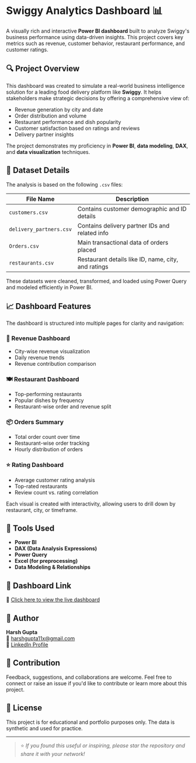 # Swiggy Analytics Dashboard 📊

A visually rich and interactive **Power BI dashboard** built to analyze Swiggy's business performance using data-driven insights. This project covers key metrics such as revenue, customer behavior, restaurant performance, and customer ratings.

## 🔍 Project Overview

This dashboard was created to simulate a real-world business intelligence solution for a leading food delivery platform like **Swiggy**. It helps stakeholders make strategic decisions by offering a comprehensive view of:

- Revenue generation by city and date
- Order distribution and volume
- Restaurant performance and dish popularity
- Customer satisfaction based on ratings and reviews
- Delivery partner insights

The project demonstrates my proficiency in **Power BI**, **data modeling**, **DAX**, and **data visualization** techniques.

## 📂 Dataset Details

The analysis is based on the following `.csv` files:

| File Name              | Description |
|------------------------|-------------|
| `customers.csv`        | Contains customer demographic and ID details |
| `delivery_partners.csv`| Contains delivery partner IDs and related info |
| `Orders.csv`           | Main transactional data of orders placed |
| `restaurants.csv`      | Restaurant details like ID, name, city, and ratings |

These datasets were cleaned, transformed, and loaded using Power Query and modeled efficiently in Power BI.

## 📈 Dashboard Features

The dashboard is structured into multiple pages for clarity and navigation:

### 🧾 Revenue Dashboard
- City-wise revenue visualization
- Daily revenue trends
- Revenue contribution comparison

### 🍽️ Restaurant Dashboard
- Top-performing restaurants
- Popular dishes by frequency
- Restaurant-wise order and revenue split

### 📦 Orders Summary
- Total order count over time
- Restaurant-wise order tracking
- Hourly distribution of orders

### ⭐ Rating Dashboard
- Average customer rating analysis
- Top-rated restaurants
- Review count vs. rating correlation

Each visual is created with interactivity, allowing users to drill down by restaurant, city, or timeframe.

## 🚀 Tools Used

- **Power BI**
- **DAX (Data Analysis Expressions)**
- **Power Query**
- **Excel (for preprocessing)**
- **Data Modeling & Relationships**

## 📌 Dashboard Link

🔗 [Click here to view the live dashboard](https://app.powerbi.com/view?r=eyJrIjoiZDQ5N2E5ZDctNzk1MC00M2YxLThiMTUtNDIzZjhlNjE0ZmY2IiwidCI6ImM2ZTU0OWIzLTVmNDUtNDAzMi1hYWU5LWQ0MjQ0ZGM1YjJjNCJ9)

## 📇 Author

**Harsh Gupta**  
📧 harshgupta11x@gmail.com  
🔗 [LinkedIn Profile](https://www.linkedin.com/in/hganalyst)

## 📢 Contribution

Feedback, suggestions, and collaborations are welcome. Feel free to connect or raise an issue if you'd like to contribute or learn more about this project.

## 📌 License

This project is for educational and portfolio purposes only. The data is synthetic and used for practice.

---

> ⭐ _If you found this useful or inspiring, please star the repository and share it with your network!_
